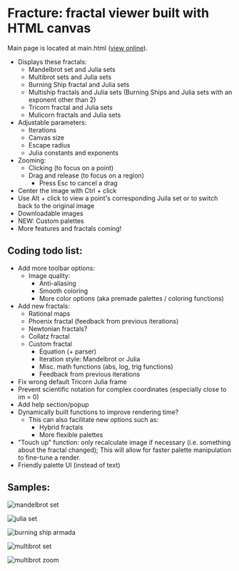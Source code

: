 # Fracture: fractal viewer built with HTML canvas
Main page is located at main.html ([view online](https://tang0226.github.io/fracture/main)).
* Displays these fractals:
  * Mandelbrot set and Julia sets
  * Multibrot sets and Julia sets
  * Burning Ship fractal and Julia sets
  * Multiship fractals and Julia sets (Burning Ships and Julia sets with an exponent other than 2)
  * Tricorn fractal and Julia sets
  * Mulicorn fractals and Julia sets
* Adjustable parameters:
  * Iterations
  * Canvas size
  * Escape radius
  * Julia constants and exponents
* Zooming:
  * Clicking (to focus on a point)
  * Drag and release (to focus on a region)
    * Press Esc to cancel a drag
* Center the image with Ctrl + click
* Use Alt + click to view a point's corresponding Juila set or to switch back to the original image
* Downloadable images
* NEW: Custom palettes 
* More features and fractals coming!

## Coding todo list:
* Add more toolbar options:
  * Image quality:
    * Anti-aliasing
    * Smooth coloring
    * More color options (aka premade palettes / coloring functions)
* Add new fractals:
  * Rational maps
  * Phoenix fractal (feedback from previous iterations)
  * Newtonian fractals?
  * Collatz fractal
  * Custom fractal
    * Equation (+ parser)
    * Iteration style: Mandelbrot or Julia
    * Misc. math functions (abs, log, trig functions)
    * Feedback from previous iterations
* Fix wrong default Tricorn Julia frame
* Prevent scientific notation for complex coordinates (especially close to im = 0)
* Add help section/popup
* Dynamically built functions to improve rendering time?
  * This can also facilitate new options such as:
    * Hybrid fractals
    * More flexible palettes
* "Touch up" function: only recalculate image if necessary (i.e. something about the fractal changed); This will allow for faster palette manipulation to fine-tune a render.
* Friendly palette UI (instead of text)

## Samples:
![mandelbrot set](https://github.com/tang0226/fractal/blob/master/samples/mandelbrot_set.png?raw=true)

![julia set](https://github.com/tang0226/fractal/blob/master/samples/julia_set_1.png?raw=true)

![burning ship armada](https://github.com/tang0226/fractal/blob/master/samples/burning_ship_armada.png?raw=true)

![multibrot set](https://github.com/tang0226/fractal/blob/master/samples/multibrot_3.png?raw=true)

![multibrot zoom](https://github.com/tang0226/fractal/blob/master/samples/multibrot_large.png?raw=true)
